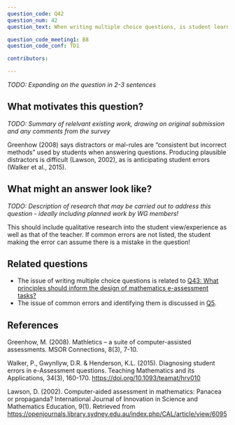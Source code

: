 ```yaml
---
question_code: Q42 
question_num: 42 
question_text: When writing multiple choice questions, is student learning better enhanced using distractors based on common errors, or randomly-generated distractors? 

question_code_meeting1: B8 
question_code_conf: TD1 

contributors: 

---
```

*TODO: Expanding on the question in 2-3 sentences*

## What motivates this question?

*TODO: Summary of relelvant existing work, drawing on original submission and any comments from the survey*

Greenhow (2008) says distractors or mal-rules are “consistent but incorrect methods” used by students when answering questions. Producing plausible distractors is difficult (Lawson, 2002), as is anticipating student errors (Walker et al., 2015). 

## What might an answer look like?

*TODO: Description of research that may be carried out to address this question - ideally including planned work by WG members!*

This should include qualitative research into the student view/experience as well as that of the teacher.
If common errors are not listed, the student making the error can assume there is a mistake in the question!

## Related questions

* The issue of writing multiple choice questions is related to [Q43: What principles should inform the design of mathematics e-assessment tasks?](Q0)
* The issue of common errors and identifying them is discussed in [Q5](Q5).

## References

Greenhow, M. (2008). Mathletics – a suite of computer-assisted assessments. MSOR Connections, 8(3), 7-10. 

Walker, P., Gwynllyw, D.R. & Henderson, K.L. (2015). Diagnosing student errors in e-Assessment questions. Teaching Mathematics and its Applications, 34(3), 160-170. https://doi.org/10.1093/teamat/hrv010

Lawson, D. (2002). Computer-aided assessment in mathematics: Panacea or propaganda? International Journal of Innovation in Science and Mathematics Education, 9(1). Retrieved from https://openjournals.library.sydney.edu.au/index.php/CAL/article/view/6095
